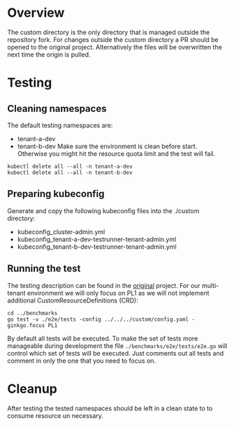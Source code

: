 # Overview
The custom directory is the only directory that is managed outside the repository fork. For changes outside the custom directory a PR should be opened to the original project. Alternatively the files will be overwritten the next time the origin is pulled.

# Testing
## Cleaning namespaces
The default testing namespaces are:
- tenant-a-dev
- tenant-b-dev
Make sure the environment is clean before start. Otherwise you might hit the resource quota limit and the test will fail.
```
kubectl delete all --all -n tenant-a-dev
kubectl delete all --all -n tenant-b-dev
```

## Preparing kubeconfig
Generate and copy the following kubeconfig files into the ./custom directory:
- kubeconfig_cluster-admin.yml
- kubeconfig_tenant-a-dev-testrunner-tenant-admin.yml
- kubeconfig_tenant-b-dev-testrunner-tenant-admin.yml

## Running the test
The testing description can be found in the [original](../benchmarks/documentation/run.md) project. For our multi-tenant environment we will only focus on PL1 as we will not implement additional CustomResourceDefinitions (CRD):
```
cd ../benchmarks
go test -v ./e2e/tests -config ../../../custom/config.yaml -ginkgo.focus PL1
```

By default all tests will be executed. To make the set of tests more manageable during development the file ```./benchmarks/e2e/tests/e2e.go``` will control which set of tests will be executed. Just comments out all tests and comment in only the one that you need to focus on.

# Cleanup
After testing the tested namespaces should be left in a clean state to to consume resource un necessary.
